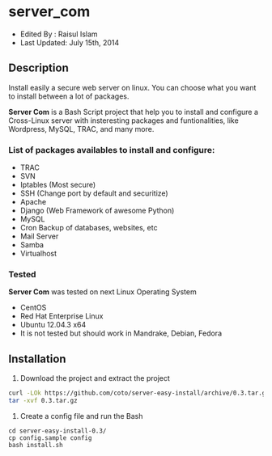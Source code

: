 server_com
==========
 
- Edited By   : Raisul Islam
- Last Updated: July 15th, 2014

## Description
Install easily a secure web server on linux. You can choose what you want to install between a lot of packages.

**Server Com** is a Bash Script project that help you to install and configure a Cross-Linux server with insteresting packages and funtionalities, like Wordpress, MySQL, TRAC, and many more.

### List of packages availables to install and configure:

 * TRAC
 * SVN
 * Iptables (Most secure)
 * SSH (Change port by default and securitize)
 * Apache
 * Django (Web Framework of awesome Python)
 * MySQL
 * Cron Backup of databases, websites, etc
 * Mail Server
 * Samba
 * Virtualhost

### Tested
**Server Com** was tested on next Linux Operating System
 
 * CentOS
 * Red Hat Enterprise Linux 
 * Ubuntu 12.04.3 x64
 * It is not tested but should work in Mandrake, Debian, Fedora

## Installation

 1. Download the project and extract the project

 ```sh
 curl -LOk https://github.com/coto/server-easy-install/archive/0.3.tar.gz
 tar -xvf 0.3.tar.gz
 ```

 1. Create a config file and run the Bash

 ```
 cd server-easy-install-0.3/
 cp config.sample config
 bash install.sh
 ```

 	
